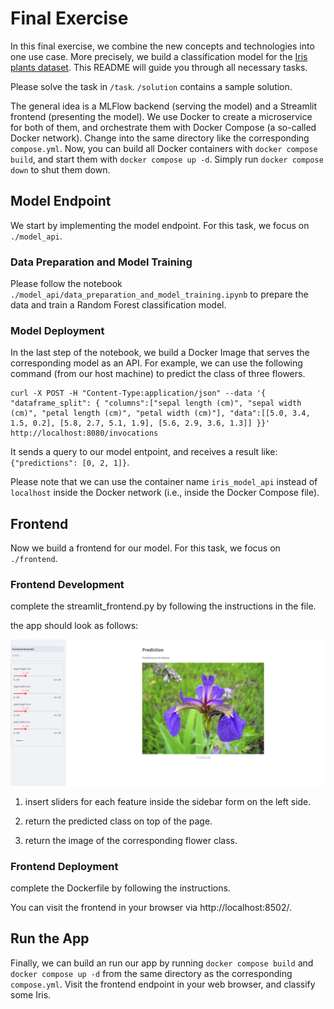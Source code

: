# Final Exercise

In this final exercise, we combine the new concepts and technologies into one use case.
More precisely, we build a classification model for the [Iris plants dataset](https://scikit-learn.org/stable/modules/generated/sklearn.datasets.load_iris.html#sklearn.datasets.load_iris).
This README will guide you through all necessary tasks.

Please solve the task in `/task`.
`/solution` contains a sample solution.

The general idea is a MLFlow backend (serving the model) and a Streamlit frontend (presenting the model).
We use Docker to create a microservice for both of them, and orchestrate them with Docker Compose (a so-called Docker network).
Change into the same directory like the corresponding `compose.yml`.
Now, you can build all Docker containers with `docker compose build`, and start them with `docker compose up -d`.
Simply run `docker compose down` to shut them down.

## Model Endpoint

We start by implementing the model endpoint.
For this task, we focus on `./model_api`.

### Data Preparation and Model Training

Please follow the notebook `./model_api/data_preparation_and_model_training.ipynb` to prepare the data and train a Random Forest classification model.

### Model Deployment

In the last step of the notebook, we build a Docker Image that serves the corresponding model as an API.
For example, we can use the following command (from our host machine) to predict the class of three flowers.

```
curl -X POST -H "Content-Type:application/json" --data '{ "dataframe_split": { "columns":["sepal length (cm)", "sepal width (cm)", "petal length (cm)", "petal width (cm)"], "data":[[5.0, 3.4, 1.5, 0.2], [5.8, 2.7, 5.1, 1.9], [5.6, 2.9, 3.6, 1.3]] }}' http://localhost:8080/invocations
```

It sends a query to our model entpoint, and receives a result like: `{"predictions": [0, 2, 1]}`.

Please note that we can use the container name `iris_model_api` instead of `localhost` inside the Docker network (i.e., inside the Docker Compose file).

## Frontend

Now we build a frontend for our model.
For this task, we focus on `./frontend`.

### Frontend Development

complete the streamlit_frontend.py by following the instructions in the file.

the app should look as follows:

![alt text](app.png)
1.  insert sliders for each feature inside the sidebar form on the left side.

2.  return the predicted class on top of the page.

3.  return the image of the corresponding flower class.

### Frontend Deployment

complete the Dockerfile by following the instructions.

You can visit the frontend in your browser via http://localhost:8502/.

## Run the App

Finally, we can build an run our app by running `docker compose build` and `docker compose up -d` from the same directory as the corresponding `compose.yml`.
Visit the frontend endpoint in your web browser, and classify some Iris.
